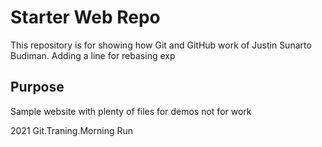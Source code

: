 # Starter Web Repo

This repository is for showing how Git and GitHub work
of Justin Sunarto Budiman. Adding a line for rebasing exp

## Purpose

Sample website with plenty of files for demos
not for work

2021 Git.Traning.Morning Run